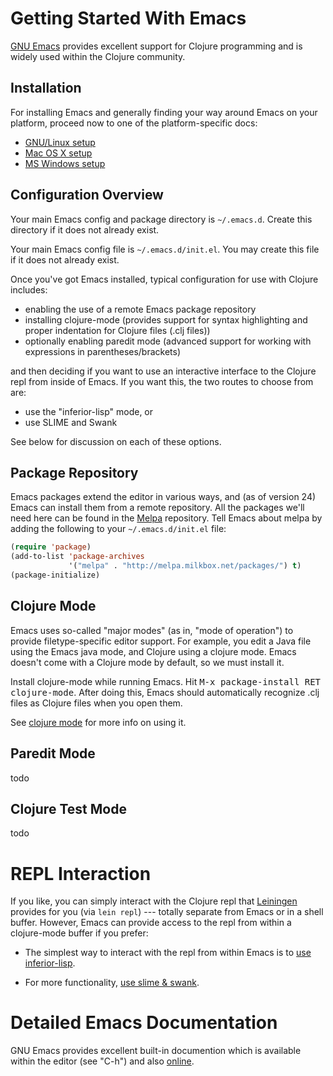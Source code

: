 # Getting Started With Emacs

[GNU Emacs](http://www.gnu.org/software/emacs/emacs.html) provides
excellent support for Clojure programming and is widely used within
the Clojure community.


## Installation

For installing Emacs and generally finding your way around Emacs on
your platform, proceed now to one of the platform-specific docs:

  * [GNU/Linux setup](gnu-linux-setup.md)
  * [Mac OS X setup](os-x-setup.md)
  * [MS Windows setup](ms-windows-setup.md)


## Configuration Overview

Your main Emacs config and package directory is `~/.emacs.d`.
Create this directory if it does not already exist.

Your main Emacs config file is `~/.emacs.d/init.el`. You may create
this file if it does not already exist.

Once you've got Emacs installed, typical configuration for use
with Clojure includes:

  * enabling the use of a remote Emacs package repository
  * installing clojure-mode (provides support for syntax highlighting
    and proper indentation for Clojure files (.clj files))
  * optionally enabling paredit mode (advanced support for working with
    expressions in parentheses/brackets)

and then deciding if you want to use an interactive interface to the
Clojure repl from inside of Emacs. If you want this, the two routes to
choose from are:

  * use the "inferior-lisp" mode, or
  * use SLIME and Swank

See below for discussion on each of these options.


## Package Repository

Emacs packages extend the editor in various ways, and (as of version
24) Emacs can install them from a remote repository.  All the packages
we'll need here can be found in the [Melpa](http://melpa.milkbox.net/)
repository. Tell Emacs about melpa by adding the following to your
`~/.emacs.d/init.el` file:

```lisp
(require 'package)
(add-to-list 'package-archives
             '("melpa" . "http://melpa.milkbox.net/packages/") t)
(package-initialize)
```


## Clojure Mode

Emacs uses so-called "major modes" (as in, "mode of operation") to
provide filetype-specific editor support. For example, you edit a Java
file using the Emacs java mode, and Clojure using a clojure mode.
Emacs doesn't come with a Clojure mode by default, so we must install it.

Install clojure-mode while running Emacs. Hit <kbd>M-x package-install
RET clojure-mode</kbd>. After doing this, Emacs should automatically
recognize .clj files as Clojure files when you open them.

See [clojure mode](clojure-mode.md) for more info on using it.


## Paredit Mode

todo


## Clojure Test Mode

todo


# REPL Interaction

If you like, you can simply interact with the Clojure repl that
[Leiningen](http://leiningen.org/index.html) provides for you (via
`lein repl`) --- totally separate from Emacs or in a shell buffer.
However, Emacs can provide access to the repl from within a
clojure-mode buffer if you prefer:

  * The simplest way to interact with the repl from within Emacs is to
    [use inferior-lisp](inferior-lisp.md).

  * For more functionality, [use slime & swank](https://github.com/technomancy/swank-clojure/blob/master/README.md).


# Detailed Emacs Documentation

GNU Emacs provides excellent built-in documention which is available
within the editor (see "C-h") and also
[online](http://www.gnu.org/software/emacs/manual/html_node/emacs/index.html).
